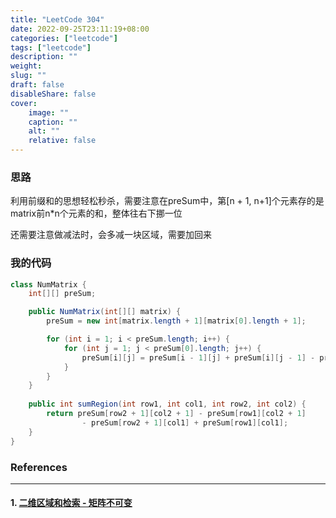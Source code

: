 ```yaml
---
title: "LeetCode 304"
date: 2022-09-25T23:11:19+08:00
categories: ["leetcode"]
tags: ["leetcode"]
description: ""
weight:
slug: ""
draft: false
disableShare: false
cover:
    image: ""
    caption: ""
    alt: ""
    relative: false
---
```


### 思路

利用前缀和的思想轻松秒杀，需要注意在preSum中，第[n + 1, n+1]个元素存的是matrix前n*n个元素的和，整体往右下挪一位

还需要注意做减法时，会多减一块区域，需要加回来

### 我的代码

```java
class NumMatrix {
    int[][] preSum;

    public NumMatrix(int[][] matrix) {
        preSum = new int[matrix.length + 1][matrix[0].length + 1];

        for (int i = 1; i < preSum.length; i++) {
            for (int j = 1; j < preSum[0].length; j++) {
                preSum[i][j] = preSum[i - 1][j] + preSum[i][j - 1] - preSum[i - 1][j - 1] + matrix[i - 1][j - 1];
            }
        }
    }
    
    public int sumRegion(int row1, int col1, int row2, int col2) {
        return preSum[row2 + 1][col2 + 1] - preSum[row1][col2 + 1]
                - preSum[row2 + 1][col1] + preSum[row1][col1];
    }
}
```

### References

---

#### 1. [二维区域和检索 - 矩阵不可变](https://leetcode.cn/problems/range-sum-query-2d-immutable/)
